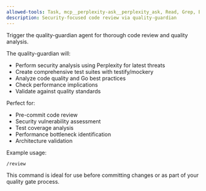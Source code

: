 ```yaml
---
allowed-tools: Task, mcp__perplexity-ask__perplexity_ask, Read, Grep, Bash, LS, Glob
description: Security-focused code review via quality-guardian
---
```


Trigger the quality-guardian agent for thorough code review and quality analysis.

The quality-guardian will:
- Perform security analysis using Perplexity for latest threats
- Create comprehensive test suites with testify/mockery
- Analyze code quality and Go best practices
- Check performance implications
- Validate against quality standards

Perfect for:
- Pre-commit code review
- Security vulnerability assessment
- Test coverage analysis
- Performance bottleneck identification
- Architecture validation

Example usage:
```
/review
```

This command is ideal for use before committing changes or as part of your quality gate process.
